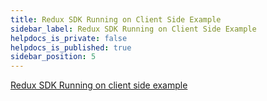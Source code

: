 ```yaml
---
title: Redux SDK Running on Client Side Example
sidebar_label: Redux SDK Running on Client Side Example
helpdocs_is_private: false
helpdocs_is_published: true
sidebar_position: 5
---
```


<p>
  <button hidden style={{borderRadius:'8px', border:'1px', fontFamily:'Courier New', fontWeight:'800', textAlign:'left'}}> help.split.io link: https://help.split.io/hc/en-us/articles/360043136412-Redux-SDK-Running-on-Client-Side-Example </button>
</p>

[Redux SDK Running on client side example](https://github.com/Split-Community/Split-SDKs-Examples/tree/main/Redux-Client-side-SDK)